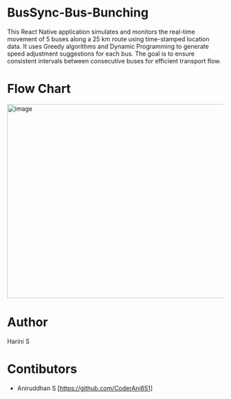 # BusSync-Bus-Bunching
This React Native application simulates and monitors the real-time movement of 5 buses along a 25 km route using time-stamped location data. It uses Greedy algorithms and Dynamic Programming to generate speed adjustment suggestions for each bus. The goal is to ensure consistent intervals between consecutive buses for efficient transport flow.

# Flow Chart
<img width="590" height="451" alt="image" src="https://github.com/user-attachments/assets/c7d1c99d-b38c-47f9-9954-83f120ece273" />

# Author
Harini S

# Contibutors
- Aniruddhan S [https://github.com/CoderAni651]


